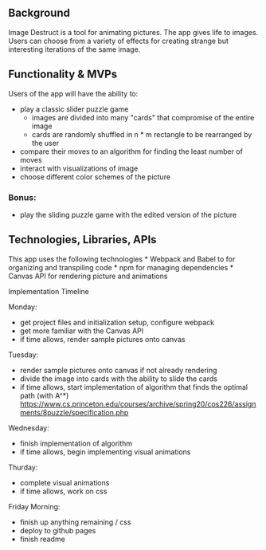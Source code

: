 ## Background

Image Destruct is a tool for animating pictures. The app gives life to images. Users can choose from a variety of effects for creating strange but interesting iterations of the same image.

## Functionality & MVPs

Users of the app will have the ability to:

* play a classic slider puzzle game
    * images are divided into many "cards" that compromise of the entire image
    * cards are randomly shuffled in n * m rectangle to be rearranged by the user
* compare their moves to an algorithm for finding the least number of moves
* interact with visualizations of image
* choose different color schemes of the picture

### Bonus:
* play the sliding puzzle game with the edited version of the picture

## Technologies, Libraries, APIs

This app uses the following technologies
    * Webpack and Babel to for organizing and transpiling code
    * npm for managing dependencies
    * Canvas API for rendering picture and animations
    
 Implementation Timeline
 
 Monday:
 * get project files and initialization setup, configure webpack
 * get more familiar with the Canvas API
 * if time allows, render sample pictures onto canvas

Tuesday:
* render sample pictures onto canvas if not already rendering
* divide the image into cards with the ability to slide the cards
* if time allows, start implementation of algorithm that finds the optimal path (with A^*)
https://www.cs.princeton.edu/courses/archive/spring20/cos226/assignments/8puzzle/specification.php

Wednesday:
* finish implementation of algorithm
* if time allows, begin implementing visual animations

Thurday:
* complete visual animations
* if time allows, work on css

Friday Morning:
* finish up anything remaining / css
* deploy to github pages
* finish readme

